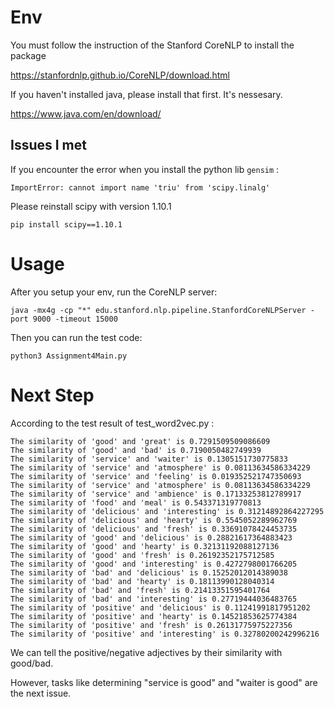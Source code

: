 # Env
You must follow the instruction of the Stanford CoreNLP to install the package

https://stanfordnlp.github.io/CoreNLP/download.html

If you haven't installed java, please install that first. It's nessesary. 

https://www.java.com/en/download/

## Issues I met
If you encounter the error when you install the python lib `gensim` : 
```text=1
ImportError: cannot import name 'triu' from 'scipy.linalg'
```
Please reinstall scipy with version 1.10.1
```bash=1
pip install scipy==1.10.1
```

# Usage
After you setup your env, run the CoreNLP server:
```bash=1
java -mx4g -cp "*" edu.stanford.nlp.pipeline.StanfordCoreNLPServer -port 9000 -timeout 15000
```

Then you can run the test code:
```bash=1
python3 Assignment4Main.py  
```

# Next Step
According to the test result of test_word2vec.py : 
```text=1
The similarity of 'good' and 'great' is 0.7291509509086609
The similarity of 'good' and 'bad' is 0.7190050482749939
The similarity of 'service' and 'waiter' is 0.1305151730775833
The similarity of 'service' and 'atmosphere' is 0.08113634586334229
The similarity of 'service' and 'feeling' is 0.019352521747350693
The similarity of 'service' and 'atmosphere' is 0.08113634586334229
The similarity of 'service' and 'ambience' is 0.17133253812789917
The similarity of 'food' and 'meal' is 0.543371319770813
The similarity of 'delicious' and 'interesting' is 0.31214892864227295
The similarity of 'delicious' and 'hearty' is 0.5545052289962769
The similarity of 'delicious' and 'fresh' is 0.33691078424453735
The similarity of 'good' and 'delicious' is 0.28821617364883423
The similarity of 'good' and 'hearty' is 0.32131192088127136
The similarity of 'good' and 'fresh' is 0.26192352175712585
The similarity of 'good' and 'interesting' is 0.4272798001766205
The similarity of 'bad' and 'delicious' is 0.15252012014389038
The similarity of 'bad' and 'hearty' is 0.18113990128040314
The similarity of 'bad' and 'fresh' is 0.21413351595401764
The similarity of 'bad' and 'interesting' is 0.27719444036483765
The similarity of 'positive' and 'delicious' is 0.11241991817951202
The similarity of 'positive' and 'hearty' is 0.14521853625774384
The similarity of 'positive' and 'fresh' is 0.26131775975227356
The similarity of 'positive' and 'interesting' is 0.32780200242996216
```
We can tell the positive/negative adjectives by their similarity with good/bad. 

However, tasks like determining "service is good" and "waiter is good" are the next issue. 

